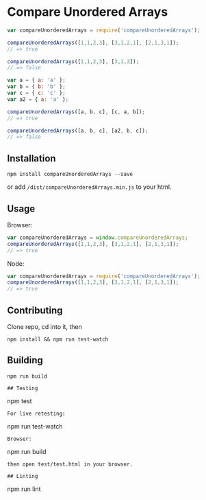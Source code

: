 # Compare Unordered Arrays

```javascript
var compareUnorderedArrays = require('compareUnorderedArrays');

compareUnorderedArrays([1,1,2,3], [3,1,2,1], [2,1,3,1]);
// => true

compareUnorderedArrays([1,1,2,3], [3,1,2]);
// => false

var a = { a: 'a' };
var b = { b: 'b' };
var c = { c: 'c' };
var a2 = { a: 'a' };

compareUnorderedArrays([a, b, c], [c, a, b]);
// => true

compareUnorderedArrays([a, b, c], [a2, b, c]);
// => false
```

## Installation

```
npm install compareUnorderedArrays --save
```
or add `/dist/compareUnorderedArrays.min.js` to your html.

## Usage

Browser:

```javascript
var compareUnorderedArrays = window.compareUnorderedArrays;
compareUnorderedArrays([1,1,2,3], [3,1,2,1], [2,1,3,1]);
// => true
```

Node:

```javascript
var compareUnorderedArrays = require('compareUnorderedArrays');
compareUnorderedArrays([1,1,2,3], [3,1,2,1], [2,1,3,1]);
// => true
```

## Contributing

Clone repo, cd into it, then
```
npm install && npm run test-watch
```

## Building

```
npm run build

## Testing

```
npm test
```
For live retesting:
```
npm run test-watch
```
Browser:
```
npm run build
```
then open test/test.html in your browser.

## Linting

```
npm run lint
```
